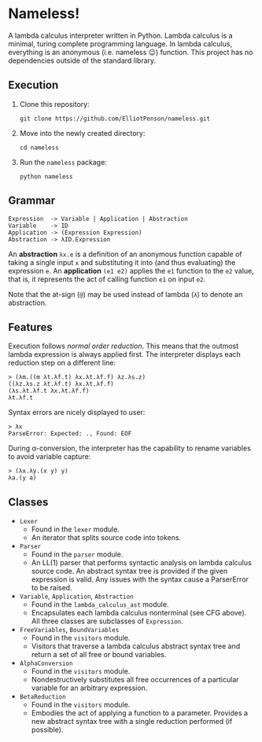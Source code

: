 # Nameless!

A lambda calculus interpreter written in Python. Lambda calculus is a
minimal, turing complete programming language. In lambda calculus,
everything is an anonymous (i.e. nameless :wink:) function. This
project has no dependencies outside of the standard library.

## Execution

1. Clone this repository:

    ```
    git clone https://github.com/ElliotPenson/nameless.git
    ```

2. Move into the newly created directory:

    ```
    cd nameless
    ```

3. Run the `nameless` package:

    ```
    python nameless
    ```

## Grammar

```
Expression  -> Variable | Application | Abstraction
Variable    -> ID
Application -> (Expression Expression)
Abstraction -> λID.Expression
```

An **abstraction** `λx.e` is a definition of an anonymous function
capable of taking a single input `x` and substituting it into (and
thus evaluating) the expression `e`.  An **application** `(e1 e2)`
applies the `e1` function to the `e2` value, that is, it represents
the act of calling function `e1` on input `e2`.

Note that the at-sign (`@`) may be used instead of lambda (`λ`) to
denote an abstraction.

## Features

Execution follows *normal order reduction*. This means that the
outmost lambda expression is always applied first. The interpreter
displays each reduction step on a different line:

```
> (λm.((m λt.λf.t) λx.λt.λf.f) λz.λs.z)
((λz.λs.z λt.λf.t) λx.λt.λf.f)
(λs.λt.λf.t λx.λt.λf.f)
λt.λf.t
```

Syntax errors are nicely displayed to user:

```
> λx
ParseError: Expected: ., Found: EOF
```

During α-conversion, the interpreter has the capability to rename
variables to avoid variable capture:

```
> (λx.λy.(x y) y)
λa.(y a)
```

## Classes

* `Lexer`
  * Found in the `lexer` module.
  * An iterator that splits source code into tokens.
* `Parser`
  * Found in the `parser` module.
  * An LL(1) parser that performs syntactic analysis on lambda
    calculus source code. An abstract syntax tree is provided if the
    given expression is valid. Any issues with the syntax cause a
    ParserError to be raised.
* `Variable`, `Application`, `Abstraction`
  * Found in the `lambda_calculus_ast` module.
  * Encapsulates each lambda calculus nonterminal (see CFG above). All
    three classes are subclasses of `Expression`.
* `FreeVariables`, `BoundVariables`
  * Found in the `visitors` module.
  * Visitors that traverse a lambda calculus abstract syntax tree and
    return a set of all free or bound variables.
* `AlphaConversion`
  * Found in the `visitors` module.
  * Nondestructively substitutes all free occurrences of a particular
    variable for an arbitrary expression.
* `BetaReduction`
  * Found in the `visitors` module.
  * Embodies the act of applying a function to a parameter. Provides a
    new abstract syntax tree with a single reduction performed (if
    possible).
